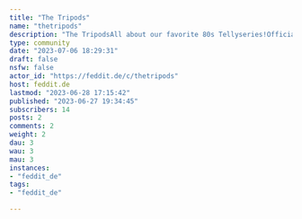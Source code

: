 ```yaml
---
title: "The Tripods" 
name: "thetripods"
description: "The TripodsAll about our favorite 80s Tellyseries!Official Forums: https://forum.diedreibeinigenherrscher.de/"
type: community
date: "2023-07-06 18:29:31"
draft: false
nsfw: false
actor_id: "https://feddit.de/c/thetripods"
host: feddit.de
lastmod: "2023-06-28 17:15:42"
published: "2023-06-27 19:34:45"
subscribers: 14
posts: 2
comments: 2
weight: 2
dau: 3
wau: 3
mau: 3
instances:
- "feddit_de"
tags: 
- "feddit_de"

---
```

